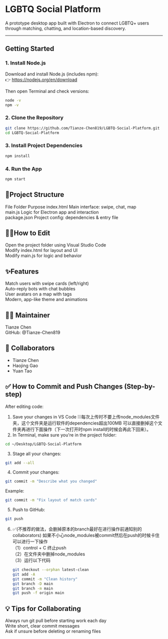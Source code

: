 # LGBTQ Social Platform

A prototype desktop app built with Electron to connect LGBTQ+ users through matching, chatting, and location-based discovery.

---

## Getting Started


### 1. Install Node.js

Download and install Node.js (includes npm):  
👉 https://nodejs.org/en/download

Then open Terminal and check versions:

```bash
node -v
npm -v
```

### 2. Clone the Repository

```bash
git clone https://github.com/Tianze-Chen819/LGBTQ-Social-Platform.git
cd LGBTQ-Social-Platform
```

### 3. Install Project Dependencies

``` bash
npm install
```
### 4. Run the App

```bash
npm start
```



## 📁Project Structure

File Folder	    Purpose
index.html	    Main interface: swipe, chat, map  
main.js	        Logic for Electron app and interaction  
package.json	  Project config: dependencies & entry file  

## 🧑‍💻How to Edit

Open the project folder using Visual Studio Code  
Modify index.html for layout and UI  
Modify main.js for logic and behavior  

## ✨Features

Match users with swipe cards (left/right)  
Auto-reply bots with chat bubbles  
User avatars on a map with tags  
Modern, app-like theme and animations  

## 🙋‍♂️ Maintainer
Tianze Chen  
GitHub: @Tianze-Chen819  

## 👥 Collaborators

- Tianze Chen  
- Haojing Gao  
- Yuan Tao  


## ✅ How to Commit and Push Changes (Step-by-step)
After editing code:  
1. Save your changes in VS Code
 ❕❕❕每次上传时不要上传node_modules文件夹，这个文件夹是运行软件的dependencies超出100MB
      可以直接删掉这个文件夹再进行下面操作（下一次打开时npm install的时候会再此下回来）。    
3. In Terminal, make sure you're in the project folder:  
```bash
cd ~/Desktop/LGBTQ-Social-Platform
```
3. Stage all your changes:
```bash
git add --all
```
4. Commit your changes:
```bash
git commit -m "Describe what you changed"
```
Example:
```bash
git commit -m "Fix layout of match cards"
```
5. Push to GitHub:
```bash
git push
```

6. ✅(不推荐的做法，会删掉原本的branch最好在进行操作前通知别的collaborators) 如果不小心node_modules被commit然后在push的时候卡住可以进行一下操作  
   （1）control + C 终止push  
   （2）在文件夹中删掉node_modules  
   （3）运行以下代码  
   ``` bash
   git checkout --orphan latest-clean
   git add -A
   git commit -m "Clean history"
   git branch -D main
   git branch -m main
   git push -f origin main
   ```

## 💡 Tips for Collaborating
Always run git pull before starting work each day  
Write short, clear commit messages  
Ask if unsure before deleting or renaming files  

